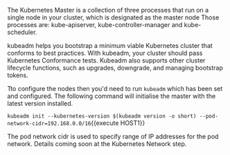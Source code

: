 The Kubernetes Master is a collection of three processes that run on a single node in your cluster, which is designated as the master node Those processes are: kube-apiserver, kube-controller-manager and kube-scheduler.

kubeadm helps you bootstrap a minimum viable Kubernetes cluster that conforms to best practices. With kubeadm, your cluster should pass Kubernetes Conformance tests. Kubeadm also supports other cluster lifecycle functions, such as upgrades, downgrade, and managing bootstrap tokens.

Tto configure the nodes then you'd need to run `kubeadm` which has been set and configured. The following command will initialise the master with the latest version installed.

`kubeadm init --kubernetes-version $(kubeadm version -o short) --pod-network-cidr=192.168.0.0/16`{{execute HOST1}}

The pod network cidr is used to specify range of IP addresses for the pod network. Details coming soon at the Kubernetes Network step.